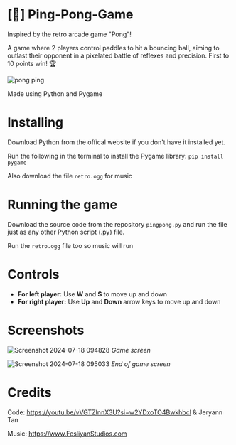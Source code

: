 # [🏓] Ping-Pong-Game
Inspired by the retro arcade game "Pong"!

A game where 2 players control paddles to hit a bouncing ball, aiming to outlast their opponent in a pixelated battle of reflexes and precision. First to 10 points win! 🏆

![pong ping](https://github.com/JAW-05/Ping-Pong-Game/assets/174991311/7634e382-381f-4db9-93ec-69e6d2de1a4b)


Made using Python and Pygame 
# Installing
Download Python from the offical website if you don't have it installed yet.

Run the following in the terminal to install the Pygame library: `pip install pygame`

Also download the file `retro.ogg` for music

# Running the game
Download the source code from the repository `pingpong.py` and run the file just as any other Python script (.py) file.

Run the `retro.ogg` file too so music will run 

# Controls 
* **For left player:** Use **W** and **S** to move up and down
* **For right player:** Use **Up** and **Down** arrow keys to move up and down

# Screenshots

![Screenshot 2024-07-18 094828](https://github.com/user-attachments/assets/3d8e6d35-268b-4f5c-afb1-d5367449e2e9)
*Game screen*

![Screenshot 2024-07-18 095033](https://github.com/user-attachments/assets/901130f4-bed2-4f51-8bfe-3c5feb878b06)
*End of game screen*

# Credits 
Code: 
https://youtu.be/vVGTZlnnX3U?si=w2YDxoTO4Bwkhbcl &
Jeryann Tan

Music:
https://www.FesliyanStudios.com


